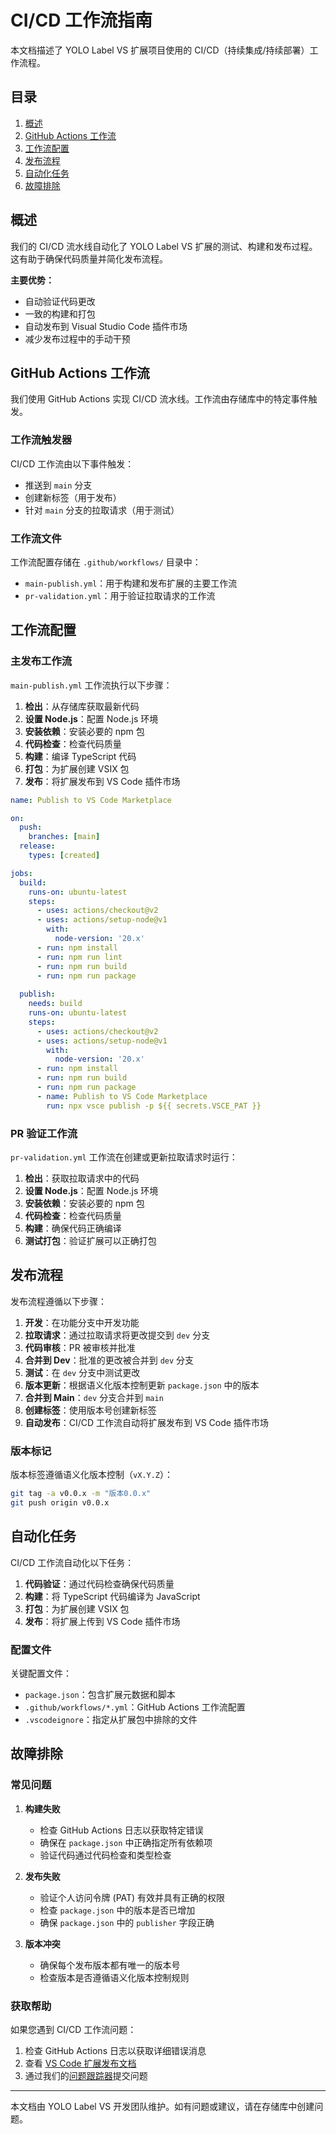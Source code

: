 # CI/CD 工作流指南

本文档描述了 YOLO Label VS 扩展项目使用的 CI/CD（持续集成/持续部署）工作流程。

## 目录
1. [概述](#概述)
2. [GitHub Actions 工作流](#github-actions-工作流)
3. [工作流配置](#工作流配置)
4. [发布流程](#发布流程)
5. [自动化任务](#自动化任务)
6. [故障排除](#故障排除)

## 概述

我们的 CI/CD 流水线自动化了 YOLO Label VS 扩展的测试、构建和发布过程。这有助于确保代码质量并简化发布流程。

**主要优势：**
- 自动验证代码更改
- 一致的构建和打包
- 自动发布到 Visual Studio Code 插件市场
- 减少发布过程中的手动干预

## GitHub Actions 工作流

我们使用 GitHub Actions 实现 CI/CD 流水线。工作流由存储库中的特定事件触发。

### 工作流触发器

CI/CD 工作流由以下事件触发：
- 推送到 `main` 分支
- 创建新标签（用于发布）
- 针对 `main` 分支的拉取请求（用于测试）

### 工作流文件

工作流配置存储在 `.github/workflows/` 目录中：

- `main-publish.yml`：用于构建和发布扩展的主要工作流
- `pr-validation.yml`：用于验证拉取请求的工作流

## 工作流配置

### 主发布工作流

`main-publish.yml` 工作流执行以下步骤：

1. **检出**：从存储库获取最新代码
2. **设置 Node.js**：配置 Node.js 环境
3. **安装依赖**：安装必要的 npm 包
4. **代码检查**：检查代码质量
5. **构建**：编译 TypeScript 代码
6. **打包**：为扩展创建 VSIX 包
7. **发布**：将扩展发布到 VS Code 插件市场

```yaml
name: Publish to VS Code Marketplace

on:
  push:
    branches: [main]
  release:
    types: [created]

jobs:
  build:
    runs-on: ubuntu-latest
    steps:
      - uses: actions/checkout@v2
      - uses: actions/setup-node@v1
        with:
          node-version: '20.x'
      - run: npm install
      - run: npm run lint
      - run: npm run build
      - run: npm run package
      
  publish:
    needs: build
    runs-on: ubuntu-latest
    steps:
      - uses: actions/checkout@v2
      - uses: actions/setup-node@v1
        with:
          node-version: '20.x'
      - run: npm install
      - run: npm run build
      - run: npm run package
      - name: Publish to VS Code Marketplace
        run: npx vsce publish -p ${{ secrets.VSCE_PAT }}
```

### PR 验证工作流

`pr-validation.yml` 工作流在创建或更新拉取请求时运行：

1. **检出**：获取拉取请求中的代码
2. **设置 Node.js**：配置 Node.js 环境
3. **安装依赖**：安装必要的 npm 包
4. **代码检查**：检查代码质量
5. **构建**：确保代码正确编译
6. **测试打包**：验证扩展可以正确打包

## 发布流程

发布流程遵循以下步骤：

1. **开发**：在功能分支中开发功能
2. **拉取请求**：通过拉取请求将更改提交到 `dev` 分支
3. **代码审核**：PR 被审核并批准
4. **合并到 Dev**：批准的更改被合并到 `dev` 分支
5. **测试**：在 `dev` 分支中测试更改
6. **版本更新**：根据语义化版本控制更新 `package.json` 中的版本
7. **合并到 Main**：`dev` 分支合并到 `main`
8. **创建标签**：使用版本号创建新标签
9. **自动发布**：CI/CD 工作流自动将扩展发布到 VS Code 插件市场

### 版本标记

版本标签遵循语义化版本控制（`vX.Y.Z`）：

```bash
git tag -a v0.0.x -m "版本0.0.x"
git push origin v0.0.x
```

## 自动化任务

CI/CD 工作流自动化以下任务：

1. **代码验证**：通过代码检查确保代码质量
2. **构建**：将 TypeScript 代码编译为 JavaScript
3. **打包**：为扩展创建 VSIX 包
4. **发布**：将扩展上传到 VS Code 插件市场

### 配置文件

关键配置文件：

- `package.json`：包含扩展元数据和脚本
- `.github/workflows/*.yml`：GitHub Actions 工作流配置
- `.vscodeignore`：指定从扩展包中排除的文件

## 故障排除

### 常见问题

1. **构建失败**
   - 检查 GitHub Actions 日志以获取特定错误
   - 确保在 `package.json` 中正确指定所有依赖项
   - 验证代码通过代码检查和类型检查

2. **发布失败**
   - 验证个人访问令牌 (PAT) 有效并具有正确的权限
   - 检查 `package.json` 中的版本是否已增加
   - 确保 `package.json` 中的 `publisher` 字段正确

3. **版本冲突**
   - 确保每个发布版本都有唯一的版本号
   - 检查版本是否遵循语义化版本控制规则

### 获取帮助

如果您遇到 CI/CD 工作流问题：

1. 检查 GitHub Actions 日志以获取详细错误消息
2. 查看 [VS Code 扩展发布文档](https://code.visualstudio.com/api/working-with-extensions/publishing-extension)
3. 通过我们的[问题跟踪器](https://github.com/andaoai/yolo-label-vs/issues)提交问题

---

本文档由 YOLO Label VS 开发团队维护。如有问题或建议，请在存储库中创建问题。 